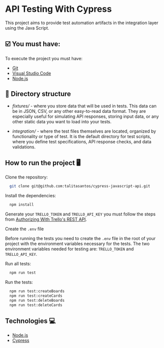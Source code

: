 
# API Testing With Cypress

This project aims to provide test automation artifacts in the integration layer using the Java Script.

## ☑️ You must have:

To execute the project you must have:

- [Git](https://git-scm.com/)
- [Visual Studio Code](https://code.visualstudio.com/)
- [Node.js](https://nodejs.org/en/)

## 📁 Directory structure

- *fixtures/* - where you store data that will be used in tests. This data can be in JSON, CSV, or any other easy-to-read data format. They are especially useful for simulating API responses, storing input data, or any other static data you want to load into your tests.

- *integration/* - where the test files themselves are located, organized by functionality or type of test. It is the default directory for test scripts, where you define test specifications, API response checks, and data validations.

## How to run the project 🖥️

Clone the repository:

```bash
  git clone git@github.com:talitasantos/cypress-javascript-api.git
```

Install the dependencies:
```bash
  npm install
```

Generate your `TRELLO_TOKEN` and `TRELLO_API_KEY` you must follow the steps from [Authorizing With Trello's REST API](https://developer.atlassian.com/cloud/trello/guides/rest-api/authorization/#allowed-origins).

Create the `.env` file

Before running the tests you need to create the `.env` file in the root of your project with the environment variables necessary for the tests. The two environment variables needed for testing are: `TRELLO_TOKEN` and `TRELLO_API_KEY`.

Run all tests:
```bash
  npm run test
```

Run the tests:
```bash
  npm run test:createBoards
  npm run test:createCards
  npm run test:deleteBoards
  npm run test:deleteCards
```

## Technologies 💻

- [Node.js](https://nodejs.org/en/)
- [Cypress](https://www.cypress.io/)